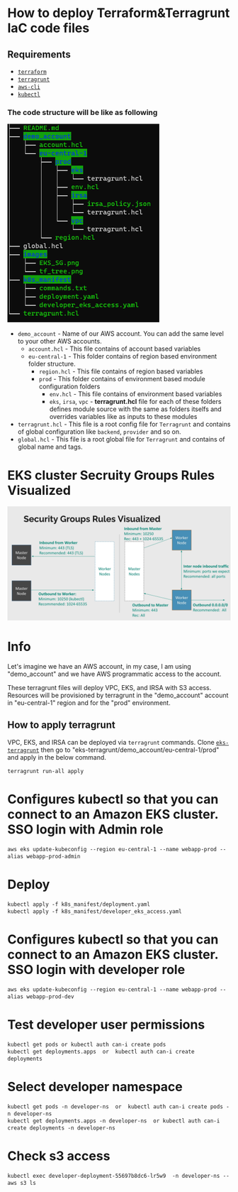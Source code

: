 # How to deploy Terraform&Terragrunt IaC code files

## Requirements

- [`terraform`](https://learn.hashicorp.com/tutorials/terraform/install-cli)
- [`terragrunt`](https://terragrunt.gruntwork.io/docs/getting-started/install/)
- [`aws-cli`](https://docs.aws.amazon.com/cli/latest/userguide/getting-started-install.html)
- [`kubectl`](https://docs.aws.amazon.com/eks/latest/userguide/install-kubectl.html)


### The code structure will be like as following

![Code_Tree](./images/tf_tree.png)

* `demo_account` - Name of our AWS account. You can add the same level to your other AWS accounts.
    * `account.hcl` - This file contains of account based variables
    * `eu-central-1` - This folder contains of region  based environment folder structure. 
      * `region.hcl` - This file contains of region based variables
      * `prod` - This folder contains of environment based module configuration folders
        * `env.hcl` - This file contains of environment based variables
        * `eks`, `irsa`, `vpc`  - **terragrunt.hcl** file for each of these folders defines module source with the same as folders itselfs and overrides variables like as inputs to these modules
* `terragrunt.hcl` - This file is a root config file for `Terragrunt` and contains of global configuration like `backend`, `provider` and so on.
* `global.hcl` - This file is a root global file for `Terragrunt` and contains of global name and tags.


# EKS cluster Secruity Groups Rules Visualized
![Code_Tree](./images/EKS_SG.png)



# Info
Let's imagine we have an AWS account, in my case, I am using "demo_account" and we have  AWS programmatic access to the account.

These terragrunt files will deploy VPC, EKS, and IRSA with S3 access.
Resources will be provisioned by terragrunt in the "demo_account" account in "eu-central-1" region and for the "prod" environment. 
## How to apply terragrunt 

VPC, EKS, and IRSA can be deployed via ```terragrunt``` commands.
Clone [`eks-terragrunt`](https://github.com/rustamsariyev/eks-terragrunt) then go to "eks-terragrunt/demo_account/eu-central-1/prod" and apply in the below command.

``` 
terragrunt run-all apply 
```

# Configures kubectl so that you can connect to an Amazon EKS cluster.  SSO login with Admin role
```
aws eks update-kubeconfig --region eu-central-1 --name webapp-prod --alias webapp-prod-admin
```
# Deploy
```
kubectl apply -f k8s_manifest/deployment.yaml
kubectl apply -f k8s_manifest/developer_eks_access.yaml
```
# Configures kubectl so that you can connect to an Amazon EKS cluster. SSO login with developer role
```
aws eks update-kubeconfig --region eu-central-1 --name webapp-prod --alias webapp-prod-dev
```
# Test developer user permissions
```
kubectl get pods or kubectl auth can-i create pods
kubectl get deployments.apps  or  kubectl auth can-i create deployments
```
# Select developer namespace
```
kubectl get pods -n developer-ns  or  kubectl auth can-i create pods -n developer-ns
kubectl get deployments.apps -n developer-ns  or kubectl auth can-i create deployments -n developer-ns
```
# Check s3 access
```              
kubectl exec developer-deployment-55697b8dc6-lr5w9  -n developer-ns -- aws s3 ls
```
